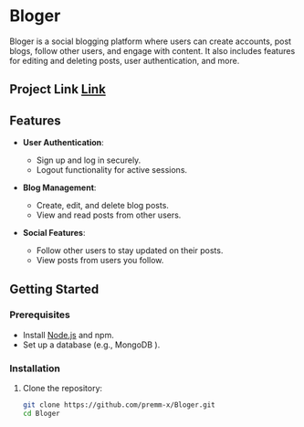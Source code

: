 # Bloger

Bloger is a social blogging platform where users can create accounts, post blogs, follow other users, and engage with content. It also includes features for editing and deleting posts, user authentication, and more.

## Project Link [Link](https://bloger-frontend-448l.onrender.com/)


## Features

- **User Authentication**: 
  - Sign up and log in securely.
  - Logout functionality for active sessions.

- **Blog Management**:
  - Create, edit, and delete blog posts.
  - View and read posts from other users.

- **Social Features**:
  - Follow other users to stay updated on their posts.
  - View posts from users you follow.


## Getting Started

### Prerequisites

- Install [Node.js](https://nodejs.org/) and npm.
- Set up a database (e.g., MongoDB ).

### Installation

1. Clone the repository:
   ```bash
   git clone https://github.com/premm-x/Bloger.git
   cd Bloger
